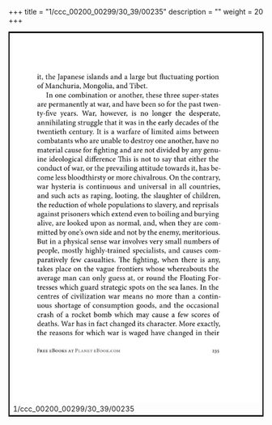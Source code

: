 +++
title = "1/ccc_00200_00299/30_39/00235"
description = ""
weight = 20
+++

<table style="border:2px solid black;max-width:800px;max-height:800px;" 
><tr><td>
<img class="center-fit-jpg"
src="/jpg_/out_jpg_1984__235.jpg">
1/ccc_00200_00299/30_39/00235
</img></td></tr></table>
